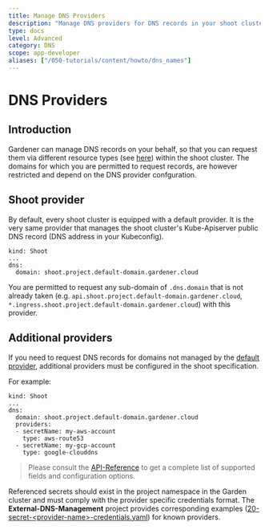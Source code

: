```yaml
---
title: Manage DNS Providers
description: "Manage DNS providers for DNS records in your shoot cluster"
type: docs
level: Advanced
category: DNS
scope: app-developer
aliases: ["/050-tutorials/content/howto/dns_names"]
---
```


# DNS Providers

## Introduction

Gardener can manage DNS records on your behalf, so that you can request them via different resource types (see [here](../dns_names/_index.md#Introduction)) within the shoot cluster. The domains for which you are permitted to request records, are however restricted and depend on the DNS provider confguration.

## Shoot provider

By default, every shoot cluster is equipped with a default provider. It is the very same provider that manages the shoot cluster's Kube-Apiserver public DNS record (DNS address in your Kubeconfig).

```
kind: Shoot
...
dns:
  domain: shoot.project.default-domain.gardener.cloud
```

You are permitted to request any sub-domain of `.dns.domain` that is not already taken (e.g. `api.shoot.project.default-domain.gardener.cloud`, `*.ingress.shoot.project.default-domain.gardener.cloud`) with this provider.

## Additional providers

If you need to request DNS records for domains not managed by the [default provider](#Shoot-provider), additional providers must be configured in the shoot specification.

For example:
```
kind: Shoot
...
dns:
  domain: shoot.project.default-domain.gardener.cloud
  providers:
  - secretName: my-aws-account
    type: aws-route53
  - secretName: my-gcp-account
    type: google-clouddns
```

> Please consult the [API-Reference](https://gardener.cloud/documentation/references/core/#core.gardener.cloud/v1beta1.DNSProvider) to get a complete list of supported fields and configuration options.

Referenced secrets should exist in the project namespace in the Garden cluster and must comply with the provider specific credentials format. The **External-DNS-Management** project provides corresponding examples ([20-secret-\<provider-name>-credentials.yaml](https://github.com/gardener/external-dns-management/tree/master/examples)) for known providers.
